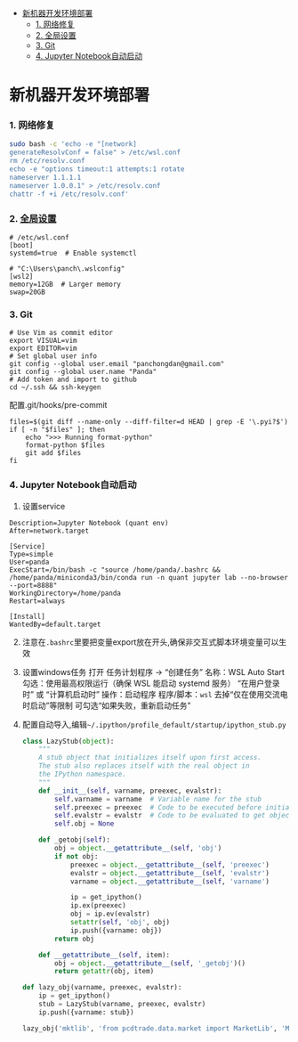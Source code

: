- [新机器开发环境部署](#新机器开发环境部署)
    - [1. 网络修复](#1-网络修复)
    - [2. 全局设置](#2-全局设置)
    - [3. Git](#3-git)
    - [4. Jupyter Notebook自动启动](#4-jupyter-notebook自动启动)


# 新机器开发环境部署

### 1. 网络修复

```sh
sudo bash -c 'echo -e "[network]
generateResolvConf = false" > /etc/wsl.conf
rm /etc/resolv.conf
echo -e "options timeout:1 attempts:1 rotate
nameserver 1.1.1.1
nameserver 1.0.0.1" > /etc/resolv.conf
chattr -f +i /etc/resolv.conf'
```

### 2. [全局设置](https://learn.microsoft.com/en-us/windows/wsl/wsl-config)

```shell
# /etc/wsl.conf
[boot]
systemd=true  # Enable systemctl
```

```shell
# "C:\Users\panch\.wslconfig"
[wsl2]
memory=12GB  # Larger memory
swap=20GB
```

### 3. Git
```shell
# Use Vim as commit editor
export VISUAL=vim
export EDITOR=vim
# Set global user info
git config --global user.email "panchongdan@gmail.com"
git config --global user.name "Panda"
# Add token and import to github
cd ~/.ssh && ssh-keygen
```
配置.git/hooks/pre-commit
```shell
files=$(git diff --name-only --diff-filter=d HEAD | grep -E '\.pyi?$')
if [ -n "$files" ]; then
    echo ">>> Running format-python"
    format-python $files
    git add $files
fi
```


### 4. Jupyter Notebook自动启动
1. 设置service
```shell
Description=Jupyter Notebook (quant env)
After=network.target

[Service]
Type=simple
User=panda
ExecStart=/bin/bash -c "source /home/panda/.bashrc && /home/panda/miniconda3/bin/conda run -n quant jupyter lab --no-browser --port=8888"
WorkingDirectory=/home/panda
Restart=always

[Install]
WantedBy=default.target
```
2. 注意在`.bashrc`里要把变量export放在开头,确保非交互式脚本环境变量可以生效

3. 设置windows任务
打开 任务计划程序 → “创建任务”
名称：WSL Auto Start
勾选：使用最高权限运行（确保 WSL 能启动 systemd 服务）
“在用户登录时” 或 “计算机启动时” 操作：启动程序 程序/脚本：`wsl`
去掉“仅在使用交流电时启动”等限制 可勾选“如果失败，重新启动任务”

4. 配置自动导入,编辑`~/.ipython/profile_default/startup/ipython_stub.py`
    ```Python
    class LazyStub(object):
        """
        A stub object that initializes itself upon first access.
        The stub also replaces itself with the real object in
        the IPython namespace.
        """
        def __init__(self, varname, preexec, evalstr):
            self.varname = varname  # Variable name for the stub
            self.preexec = preexec  # Code to be executed before initializing object
            self.evalstr = evalstr  # Code to be evaluated to get object
            self.obj = None

        def _getobj(self):
            obj = object.__getattribute__(self, 'obj')
            if not obj:
                preexec = object.__getattribute__(self, 'preexec')
                evalstr = object.__getattribute__(self, 'evalstr')
                varname = object.__getattribute__(self, 'varname')

                ip = get_ipython()
                ip.ex(preexec)
                obj = ip.ev(evalstr)
                setattr(self, 'obj', obj)
                ip.push({varname: obj})
            return obj

        def __getattribute__(self, item):
            obj = object.__getattribute__(self, '_getobj')()
            return getattr(obj, item)

    def lazy_obj(varname, preexec, evalstr):
        ip = get_ipython()
        stub = LazyStub(varname, preexec, evalstr)
        ip.push({varname: stub})

    lazy_obj('mktlib', 'from pcdtrade.data.market import MarketLib', 'MarketLib()')
    ```

